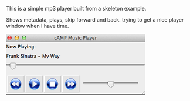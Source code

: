 This is a simple mp3 player built from a skeleton example.

Shows metadata, plays, skip forward and back.  trying to get
a nice player window when I have time.

![player](playerwindow.png)
